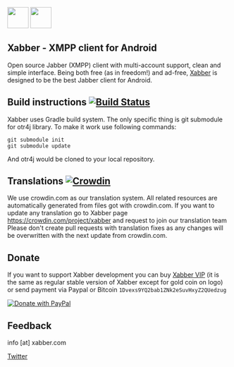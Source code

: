 <a href="https://play.google.com/store/apps/details?id=com.xabber.android.beta"><img src="https://play.google.com/intl/en_us/badges/images/generic/en-play-badge.png" height="48"></a>
<a href="https://f-droid.org/repository/browse/?fdfilter=xabber&fdid=com.xabber.androiddev"><img src="https://www.xabber.com/static/img/logo-f-droid.fw.png" height="48"></a>
## Xabber - XMPP client for Android

Open source Jabber (XMPP) client with multi-account support, clean and simple interface.
Being both free (as in freedom!) and ad-free, [Xabber](https://www.xabber.com/) is designed to be the best Jabber client for Android.

## Build instructions [![Build Status](https://travis-ci.org/redsolution/xabber-android.svg?branch=develop)](https://travis-ci.org/redsolution/xabber-android)

Xabber uses Gradle build system. The only specific thing is git submodule for otr4j library. To make it work use following commands:

 ```
 git submodule init
 git submodule update
 ```
 And otr4j would be cloned to your local repository. 

## Translations [![Crowdin](https://d322cqt584bo4o.cloudfront.net/xabber/localized.svg)](https://crowdin.com/project/xabber)

We use crowdin.com as our translation system.
All related resources are automatically generated from files got with crowdin.com.
If you want to update any translation go to Xabber page https://crowdin.com/project/xabber and request to join our translation team
Please don't create pull requests with translation fixes as any changes will be overwritten with the next update from crowdin.com.

## Donate

If you want to support Xabber development you can buy [Xabber VIP](https://play.google.com/store/apps/details?id=com.xabber.androidvip) (it is the same as regular stable version of Xabber except for gold coin on logo) or send payment via Paypal or Bitcoin `1Dvexs9YQ2bab1ZNk2eSuvHxyZ2QUedzug`

[![Donate with PayPal](https://www.paypalobjects.com/en_US/i/btn/btn_donate_LG.gif)](https://www.paypal.com/cgi-bin/webscr?cmd=_s-xclick&hosted_button_id=G9AYTUSXCWRVL)

## Feedback

info [at] xabber.com

<a href="https://twitter.com/xabber_xmpp">Twitter</a>
